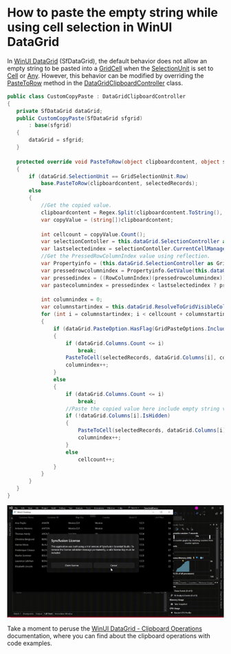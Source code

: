 # How to paste the empty string while using cell selection in WinUI DataGrid

In [WinUI DataGrid](https://www.syncfusion.com/winui-controls/datagrid) (SfDataGrid), the default behavior does not allow an empty string to be pasted into a [GridCell](https://help.syncfusion.com/cr/winui/Syncfusion.UI.Xaml.DataGrid.GridCell.html) when the [SelectionUnit](https://help.syncfusion.com/cr/winui/Syncfusion.UI.Xaml.DataGrid.SfDataGrid.html#Syncfusion_UI_Xaml_DataGrid_SfDataGrid_SelectionUnit) is set to [Cell](https://help.syncfusion.com/cr/winui/Syncfusion.UI.Xaml.Grids.GridSelectionUnit.html#Syncfusion_UI_Xaml_Grids_GridSelectionUnit_Cell) or [Any](https://help.syncfusion.com/cr/winui/Syncfusion.UI.Xaml.Grids.GridSelectionUnit.html#Syncfusion_UI_Xaml_Grids_GridSelectionUnit_Any). However, this behavior can be modified by overriding the [PasteToRow](https://help.syncfusion.com/cr/winui/Syncfusion.UI.Xaml.DataGrid.DataGridClipboardController.html#Syncfusion_UI_Xaml_DataGrid_DataGridClipboardController_PasteToRow_System_Object_System_Object_) method in the [DataGridClipboardController](https://help.syncfusion.com/cr/winui/Syncfusion.UI.Xaml.DataGrid.DataGridClipboardController.html) class.
 
 ```C#
public class CustomCopyPaste : DataGridClipboardController
{
    private SfDataGrid dataGrid;
    public CustomCopyPaste(SfDataGrid sfgrid)
        : base(sfgrid)
    {
        dataGrid = sfgrid;
    }

    protected override void PasteToRow(object clipboardcontent, object selectedRecords)
    {
        if (dataGrid.SelectionUnit == GridSelectionUnit.Row)
            base.PasteToRow(clipboardcontent, selectedRecords);
        else
        {
            //Get the copied value.
            clipboardcontent = Regex.Split(clipboardcontent.ToString(), @"\t");
            var copyValue = (string[])clipboardcontent;

            int cellcount = copyValue.Count();
            var selectionContoller = this.dataGrid.SelectionController as GridCellSelectionController;
            var lastselectedindex = selectionContoller.CurrentCellManager.CurrentRowColumnIndex.ColumnIndex;
            //Get the PressedRowColumnIndex value using reflection.
            var Propertyinfo = (this.dataGrid.SelectionController as GridCellSelectionController).GetType().GetProperty("PressedRowColumnIndex", System.Reflection.BindingFlags.NonPublic | System.Reflection.BindingFlags.Instance);
            var pressedrowcolumnindex = Propertyinfo.GetValue(this.dataGrid.SelectionController);
            var pressedindex = ((RowColumnIndex)(pressedrowcolumnindex)).ColumnIndex;
            var pastecolumnindex = pressedindex < lastselectedindex ? pressedindex : lastselectedindex;

            int columnindex = 0;
            var columnstartindex = this.dataGrid.ResolveToGridVisibleColumnIndex(pastecolumnindex);
            for (int i = columnstartindex; i < cellcount + columnstartindex; i++)
            {
                if (dataGrid.PasteOption.HasFlag(GridPasteOptions.IncludeHiddenColumn))
                {
                    if (dataGrid.Columns.Count <= i)
                        break;
                    PasteToCell(selectedRecords, dataGrid.Columns[i], copyValue[columnindex]);
                    columnindex++;
                }
                else
                {
                    if (dataGrid.Columns.Count <= i)
                        break;
                    //Paste the copied value here include empty string value.
                    if (!dataGrid.Columns[i].IsHidden)
                    {
                        PasteToCell(selectedRecords, dataGrid.Columns[i], copyValue[columnindex]);
                        columnindex++;
                    }
                    else
                        cellcount++;
                }
            }
        }
    }
}

 ```

![Shows the empty string pasted in SfDataGrid](ShowsEmptyStringPasted.gif)

Take a moment to peruse the [WinUI DataGrid - Clipboard Operations](https://help.syncfusion.com/winui/datagrid/clipboard-operations) documentation, where you can find about the clipboard operations with code examples.